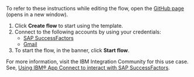 To refer to these instructions while editing the flow, open the [GitHub page](https://github.com/ot4i/app-connect-templates/tree/master/resources/markdown/Create%20a%20job%20requisition%20in%20SAP%20SuccessFactors%20and%20send%20an%20email%20to%20the%20hiring%20manager%20about%20the%20job%20requisition_instructions.md) (opens in a new window).


1. Click **Create flow** to start using the template.
2. Connect to the following accounts by using your credentials:
   - [SAP SuccessFactors](https://www.ibm.com/docs/en/app-connect/containers_cd?topic=apps-sap-successfactors) 
   - [Gmail](https://www.ibm.com/docs/en/app-connect/containers_cd?topic=apps-gmail)
3. To start the flow, in the banner, click **Start flow**.

For more information, visit the IBM Integration Community for this use case. See, [Using IBM® App Connect to interact with SAP SuccessFactors](https://community.ibm.com/community/user/integration/blogs/deepak-ayilliath/2023/05/28/using-ibm-app-connect-to-connect-with-sap-successf).
